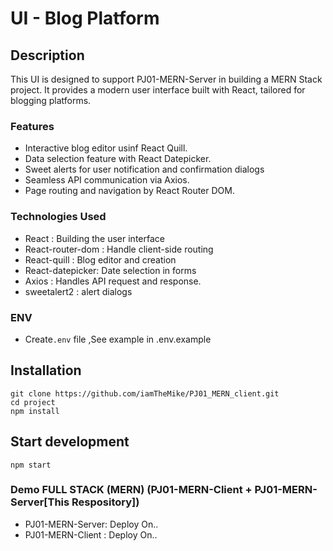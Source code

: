 # UI - Blog Platform

## Description
This UI is designed to support PJ01-MERN-Server in building a MERN Stack project.
It provides a modern user interface built with React, tailored for blogging platforms. 

### Features
 * Interactive blog editor usinf React Quill.
 * Data selection feature with React Datepicker.
 * Sweet alerts for user notification and confirmation dialogs
 * Seamless API communication via Axios.
 * Page routing and navigation by React Router DOM.

### Technologies Used
 * React : Building the user interface
 * React-router-dom : Handle client-side routing
 * React-quill : Blog editor and creation
 * React-datepicker: Date selection in forms
 * Axios : Handles API request and response.
 * sweetalert2 : alert dialogs

### ENV
  * Create`.env` file ,See example in   .env.example
  

## Installation
```
git clone https://github.com/iamTheMike/PJ01_MERN_client.git
cd project
npm install
```

## Start development
```
npm start
```

### Demo FULL STACK (MERN) (PJ01-MERN-Client + PJ01-MERN-Server[This Respository])
 * PJ01-MERN-Server: Deploy On..
 * PJ01-MERN-Client : Deploy On..







        
  
  

